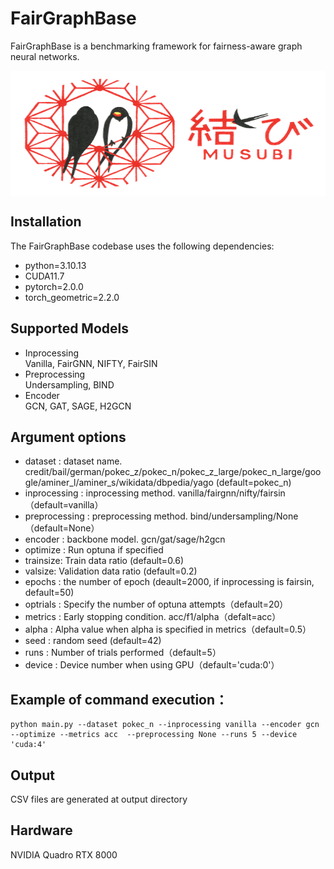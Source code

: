 # FairGraphBase

FairGraphBase is a benchmarking framework for fairness-aware graph neural networks.

<div  align="center">    
<img src="./docs/musubi.png" width = "600" height = "200" alt="musubi" align=center />
</div>

## Installation
The FairGraphBase codebase uses the following dependencies:
- python=3.10.13
- CUDA11.7
- pytorch=2.0.0
- torch_geometric=2.2.0

## Supported Models
- Inprocessing<br>
Vanilla, FairGNN, NIFTY, FairSIN
- Preprocessing<br>
Undersampling, BIND
- Encoder<br> 
GCN, GAT, SAGE, H2GCN

## Argument options
- dataset : dataset name. credit/bail/german/pokec_z/pokec_n/pokec_z_large/pokec_n_large/google/aminer_l/aminer_s/wikidata/dbpedia/yago (default=pokec_n)
- inprocessing : inprocessing method. vanilla/fairgnn/nifty/fairsin（default=vanilla）
- preprocessing : preprocessing method. bind/undersampling/None（default=None）
- encoder : backbone model. gcn/gat/sage/h2gcn
- optimize : Run optuna if specified
- trainsize: Train data ratio (default=0.6)
- valsize: Validation data ratio  (default=0.2)
- epochs : the number of epoch (deault=2000, if inprocessing is fairsin, default=50)
- optrials : Specify the number of optuna attempts（default=20）
- metrics : Early stopping condition. acc/f1/alpha（defalt=acc）
- alpha : Alpha value when alpha is specified in metrics（default=0.5）
- seed : random seed (default=42)
- runs : Number of trials performed（default=5）
- device : Device number when using GPU（default='cuda:0'）

## Example of command execution：
```
python main.py --dataset pokec_n --inprocessing vanilla --encoder gcn --optimize --metrics acc  --preprocessing None --runs 5 --device 'cuda:4'
```

## Output
CSV files are generated at output directory

## Hardware
NVIDIA Quadro RTX 8000
